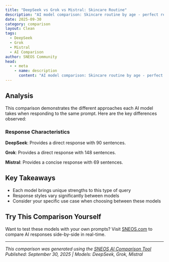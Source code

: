 ```yaml
---
title: "DeepSeek vs Grok vs Mistral: Skincare Routine"
description: "AI model comparison: Skincare routine by age - perfect regimen for your 20s, 30s, 40s..."
date: 2025-09-30
category: comparison
layout: Clean
tags:
  - DeepSeek
  - Grok
  - Mistral
  - AI Comparison
author: SNEOS Community
head:
  - - meta
    - name: description
      content: "AI model comparison: Skincare routine by age - perfect regimen for your 20s, 30s, 40s..."
---
```


<ChatComparison
  title="DeepSeek vs Grok vs Mistral: Skincare Routine"
  prompt="Skincare routine by age - perfect regimen for your 20s, 30s, 40s"
  :responses='{
    "DeepSeek": "Of course! A perfect skincare routine evolves with your skin\u0027s changing needs. Here is a comprehensive guide to building the ideal regimen for your 20s, 30s, 40s, and beyond.\n\nThe golden rule for **every age**: **Consistency is more important than perfection, and sunscreen is non-negotiable.**\n\n---\n\n### \uD83C\uDFAF The Perfect Skincare Routine for Your 20s\n\n**Your Skin\u0027s Profile:** This is your skin\u0027s \u0022peak\u0022 in terms of collagen production and cell turnover. The primary goals are prevention, protection, and establishing healthy habits. Common concerns include acne, oiliness, and the first signs of sun damage.\n\n**The Core Mission:** **Prevention \u0026 Protection.**\n\n#### \u2600\uFE0F Morning Routine\n1.  **Gentle Cleanser:** Use a water-based cleanser to remove overnight residue without stripping the skin.\n2.  **Antioxidant Serum:** A **Vitamin C serum** is ideal. It protects against environmental damage (pollution, UV rays) and brightens the skin.\n3.  **Moisturizer:** A lightweight, oil-free lotion or gel. Look for hydrating ingredients like hyaluronic acid.\n4.  **Sunscreen (SPF 30-50):** The most crucial step! Use a broad-spectrum formula every single day, rain or shine.\n\n#### \uD83C\uDF19 Evening Routine\n1.  **Makeup Remover / Oil Cleanser (Double Cleanse):** Essential if you wear makeup or sunscreen. This first step breaks down all the products on your skin.\n2.  **Gentle Cleanser:** A second wash with your regular cleanser to clean the skin itself.\n3.  **Treatment (2-3 times a week):** This is where you address specific concerns.\n    *   For Acne/Texture: A **BHA (Beta Hydroxy Acid/Salicylic Acid)** to unclog pores.\n    *   For Dullness/Prevention: An **AHA (Alpha Hydroxy Acid/Glycolic or Lactic Acid)** to exfoliate and brighten.\n    *   **Retinol:** Start a low-dose retinol 1-2 nights a week to boost cell turnover and prevent early signs of aging.\n4.  **Moisturizer:** The same lightweight moisturizer as your morning routine.\n\n---\n\n### \uD83D\uDC8E The Perfect Skincare Routine for Your 30s\n\n**Your Skin\u0027s Profile:** Collagen production begins to slow down. You might notice your first fine lines (especially around the eyes), a slight loss of firmness, and past sun damage may surface as dark spots. Hormonal changes can also cause adult acne.\n\n**The Core Mission:** **Prevention \u002B Correction.**\n\n#### \u2600\uFE0F Morning Routine\n1.  **Gentle Cleanser** or simply rinse with water if your skin is dry.\n2.  **Antioxidant Serum:** **Vitamin C** remains a powerhouse. You can also explore other antioxidants like Niacinamide, which helps with brightness, pores, and strengthening the skin barrier.\n3.  **Eye Cream:** Introduce a hydrating eye cream with peptides or caffeine to address fine lines and puffiness.\n4.  **Moisturizer:** Upgrade to a more nourishing cream that supports the skin barrier. Ceramides and peptides are excellent ingredients.\n5.  **Sunscreen (SPF 30-50):** Non-negotiable, now more than ever.\n\n#### \uD83C\uDF19 Evening Routine\n1.  **Double Cleanse:** Absolutely key to thoroughly remove the day.\n2.  **Treatment Serum:**\n    *   **Retinoid:** This is the time to be consistent with a **retinol** or consider a prescription retinoid like Tretinoin for its proven anti-aging and skin-smoothing benefits.\n    *   **Alternate Nights:** On nights you don\u0027t use a retinoid, use a hydrating serum with Hyaluronic Acid or an exfoliating acid (AHA/BHA) 1-2 times a week.\n3.  **Eye Cream:** Use your dedicated eye cream.\n4.  **Moisturizer/Night Cream:** Use a richer, reparative night cream to support overnight skin recovery.\n\n---\n\n### \u2728 The Perfect Skincare Routine for Your 40s \u0026 Beyond\n\n**Your Skin\u0027s Profile:** Menopause can cause significant changes: dryness, thinning skin, loss of elasticity, and deeper wrinkles. Cell renewal is much slower, leading to dullness.\n\n**The Core Mission:** **Intensive Repair \u0026 Hydration.**\n\n#### \u2600\uFE0F Morning Routine\n1.  **Rinse with Water** or use an ultra-gentle, creamy cleanser.\n2.  **Antioxidant Serum:** A potent **Vitamin C** serum or a combination antioxidant serum to fight cumulative environmental damage.\n3.  **Treatment Essence or Serum:** Add a hydrating essence with ingredients like Ferments or Snail Mucin for an extra layer of moisture and glow.\n4.  **Eye Cream:** Use a richer, treatment-focused eye cream with peptides and retinol to target crow\u0027s feet and loss of firmness.\n5.  **Moisturizer:** A rich, barrier-supporting cream with lipids, ceramides, and fatty acids.\n6.  **Sunscreen (SPF 30-50):** Your best defense against further aging.\n\n#### \uD83C\uDF19 Evening Routine\n1.  **Double Cleanse:** Use a nourishing balm or oil cleanser.\n2.  **Prescription-Strength Treatment:** This is the decade to consider **Tretinoin** or **Tazarotene** if you can tolerate them, as they are the gold standard for collagen production.\n3.  **Hydrating \u0026 Plumping Serums:** Layer a Hyaluronic Acid serum on damp skin before your treatment. Consider serums with growth factors or peptides.\n4.  **Eye Cream:** Your richest formula goes here.\n5.  **Night Cream or Face Oil:** Seal everything in with a deeply reparative night cream. Consider adding a few drops of a nourishing face oil (like Squalane, Marula, or Rosehip) to your moisturizer for an extra boost.\n\n---\n\n### \uD83D\uDCCA At-a-Glance Regimen Summary\n\n| Step | Your 20s (Prevent) | Your 30s (Correct \u0026 Prevent) | Your 40s\u002B (Intensively Repair) |\n| :--- | :--- | :--- | :--- |\n| **AM Cleanse** | Gentle Cleanser | Rinse Water / Gentle Cleanser | Rinse Water / Cream Cleanser |\n| **AM Serum** | Vitamin C | Vitamin C / Niacinamide | Potent Vitamin C \u002B Hydrating Serum |\n| **AM Eye Cream** | (Optional) | Hydrating Eye Cream | Treatment Eye Cream (Peptides/Retinol) |\n| **AM Moisturizer**| Lightweight Lotion | Barrier-Support Cream | Rich, Nourishing Cream |\n| **AM Sunscreen** | **SPF 30-50** | **SPF 30-50** | **SPF 30-50** |\n| **PM 1st Cleanse**| Makeup Remover/Oil | Double Cleanse | Nourishing Balm/Oil |\n| **PM 2nd Cleanse**| Gentle Cleanser | Gentle Cleanser | Creamy/Cream Cleanser |\n| **PM Treatment** | Retinol 1-2x/wk | **Consistent Retinol** | **Prescription Retinoid (if tolerated)** |\n| **PM Hydration** | Lightweight Lotion | Hydrating Serum \u002B Cream | Hydrating Serum \u002B Peptides |\n| **PM Moisturizer** | Lightweight Lotion | Repair Night Cream | Rich Night Cream \u002B Face Oil |\n\n### \uD83D\uDD2C Key Ingredients to Look For By Age:\n\n*   **20s:** Hyaluronic Acid, Salicylic Acid, Low-Dose Retinol, Vitamin C.\n*   **30s:** Retinol, Niacinamide, Peptides, Glycolic Acid, Vitamin C.\n*   **40s\u002B:** Tretinoin, Peptides, Growth Factors, Ceramides, High-Strength Vitamin C, AHAs.\n\n**Final Pro-Tip:** Listen to your skin! These are guidelines, not strict rules. If your skin is feeling dry, scale back on actives and focus on hydration. If you have specific concerns like rosacea or severe acne, consulting a dermatologist is always the best course of action.",
    "Grok": "Creating a skincare routine tailored to your age is essential because our skin\u0027s needs change as we grow older due to factors like hormonal shifts, environmental damage, and the natural aging process. Below, I\u2019ve outlined perfect skincare regimens for your 20s, 30s, and 40s, focusing on prevention, maintenance, and repair at each stage. These routines are general guidelines and can be adjusted based on skin type (oily, dry, combination, sensitive) and specific concerns (acne, hyperpigmentation, etc.). Always consult a dermatologist for personalized advice, especially if you have persistent skin issues.\n\n---\n\n### Skincare Routine for Your 20s: Build a Foundation and Prevent Damage\nIn your 20s, your skin is typically at its peak with good elasticity and collagen production. The focus is on prevention, protection, and maintaining a healthy barrier to avoid future damage. This is also a time to address acne or oiliness, which are common due to hormonal activity.\n\n**Morning Routine:**\n1. **Cleanser**: Use a gentle, sulfate-free cleanser to remove excess oil and impurities without stripping the skin. (e.g., CeraVe Hydrating Cleanser or La Roche-Posay Toleriane Hydrating Gentle Cleanser)\n2. **Toner (Optional)**: If you\u2019re prone to oiliness or acne, use a mild toner with salicylic acid or witch hazel to control sebum and minimize pores. Otherwise, opt for a hydrating toner with hyaluronic acid. (e.g., Paula\u2019s Choice Skin Perfecting 2% BHA Liquid for oily skin)\n3. **Moisturizer**: Choose a lightweight, non-comedogenic moisturizer to keep skin hydrated without clogging pores. Look for one with hyaluronic acid or ceramides. (e.g., Neutrogena Hydro Boost Water Gel)\n4. **Sunscreen**: Apply a broad-spectrum SPF 30 or higher every day, even if you\u2019re indoors. UV damage starts early and leads to premature aging. (e.g., Biore UV Aqua Rich Watery Essence SPF 50\u002B or EltaMD UV Clear SPF 46)\n\n**Evening Routine:**\n1. **Cleanser**: Double cleanse if you wear makeup or sunscreen\u2014start with an oil-based cleanser or micellar water to remove residue, followed by your regular gentle cleanser. (e.g., DHC Deep Cleansing Oil)\n2. **Treatment (2-3 times a week)**: Introduce a mild exfoliant (chemical exfoliant with salicylic acid or glycolic acid) to prevent clogged pores and promote cell turnover. Avoid over-exfoliating to prevent irritation. (e.g., The Ordinary Salicylic Acid 2% Solution)\n3. **Moisturizer**: Use the same or a slightly richer moisturizer at night if your skin feels dry.\n4. **Spot Treatment (as needed)**: For acne breakouts, apply a benzoyl peroxide or salicylic acid spot treatment. (e.g., Differin Gel 0.1% Adapalene for acne)\n\n**Key Focus**: Sun protection and hydration are non-negotiable. Avoid heavy products unless your skin is very dry, as your natural oil production is often sufficient. Start good habits now\u2014sunscreen prevents 90% of visible aging signs, according to studies by the Skin Cancer Foundation.\n\n**Extras**: If you\u2019re dealing with acne, consider consulting a dermatologist for prescription treatments like retinoids. Drink plenty of water and maintain a balanced diet to support skin health.\n\n---\n\n### Skincare Routine for Your 30s: Maintain and Combat Early Aging Signs\nIn your 30s, collagen production begins to slow, and early signs of aging like fine lines, uneven tone, or dullness may appear. Hormonal changes (e.g., pregnancy or stress) can also trigger pigmentation or adult acne. The goal is to maintain skin health, boost hydration, and introduce anti-aging ingredients.\n\n**Morning Routine:**\n1. **Cleanser**: Stick to a gentle, hydrating cleanser to avoid disrupting the skin barrier, which can become more sensitive. (e.g., Cetaphil Gentle Skin Cleanser)\n2. **Antioxidant Serum**: Use a vitamin C serum (5-15% concentration) to brighten skin, fade dark spots, and protect against free radical damage from UV and pollution. (e.g., Skinceuticals C E Ferulic or The Ordinary Vitamin C Suspension 23%)\n3. **Moisturizer**: Opt for a moisturizer with added peptides or ceramides to support skin barrier repair and hydration. (e.g., Drunk Elephant Protini Polypeptide Cream)\n4. **Sunscreen**: Continue with a broad-spectrum SPF 30 or higher, preferably one with a lightweight, non-greasy formula or added antioxidants. Reapply every 2-3 hours if exposed to sun. (e.g., Supergoop Unseen Sunscreen SPF 40)\n\n**Evening Routine:**\n1. **Cleanser**: Double cleanse to remove makeup, sunscreen, and pollutants thoroughly.\n2. **Retinol (2-3 times a week, gradually increase)**: Start with a low-strength retinol (0.25-0.5%) to boost collagen, reduce fine lines, and improve texture. Always follow with a moisturizer to minimize irritation. (e.g., The Ordinary Retinol 0.2% in Squalane or Paula\u2019s Choice 1% Retinol Booster)\n3. **Hydrating Serum**: Use a serum with hyaluronic acid to replenish moisture, especially if retinol causes dryness. (e.g., The Inkey List Hyaluronic Acid Serum)\n4. **Moisturizer**: Use a richer cream at night with ingredients like niacinamide or lipids to repair the skin barrier overnight. (e.g., CeraVe PM Facial Moisturizing Lotion)\n\n**Key Focus**: Retinol and vitamin C are game-changers in your 30s for preventing deeper wrinkles and hyperpigmentation. Studies show retinol can increase collagen production by up to 80% over consistent use (Journal of Cosmetic Dermatology). Don\u2019t skip sunscreen, as UV damage now accelerates aging signs.\n\n**Extras**: Add a weekly hydrating or exfoliating mask (like one with lactic acid for gentle exfoliation). Address stress and sleep, as cortisol and lack of rest can exacerbate skin issues. Eye cream with caffeine or peptides can help with early puffiness or crow\u2019s feet if needed. (e.g., The Ordinary Caffeine Solution 5% \u002B EGCG)\n\n---\n\n### Skincare Routine for Your 40s: Repair and Strengthen\nIn your 40s, collagen and elastin decline more noticeably, leading to deeper lines, sagging, and loss of firmness. Skin may become drier due to reduced oil production, and hyperpigmentation or sun damage from earlier years may surface. The focus shifts to repair, deep hydration, and strengthening the skin barrier.\n\n**Morning Routine:**\n1. **Cleanser**: Use a creamy, hydrating cleanser to avoid stripping moisture from increasingly dry or sensitive skin. (e.g., First Aid Beauty Ultra Repair Cream Cleanser)\n2. **Antioxidant Serum**: Continue with a vitamin C serum or add one with ferulic acid for enhanced protection and brightening. (e.g., La Roche-Posay Vitamin C Serum)\n3. **Hydrating Serum**: Layer a hyaluronic acid serum to combat dryness and plump the skin. (e.g., Vichy Mineral 89 Hyaluronic Acid Booster)\n4. **Moisturizer**: Use a richer moisturizer with peptides, ceramides, or growth factors to support skin structure and hydration. (e.g., Olay Regenerist Micro-Sculpting Cream)\n5. **Sunscreen**: Stick to SPF 30 or higher with a formula that includes hydrating ingredients or a slight tint for even tone. (e.g., Colorescience Sunforgettable Total Protection Face Shield SPF 50)\n\n**Evening Routine:**\n1. **Cleanser**: Double cleanse with a gentle oil or balm followed by a hydrating cleanser to remove impurities without drying out skin. (e.g., Banila Co Clean It Zero Cleansing Balm)\n2. **Retinol or Retinoid (3-5 times a week)**: Upgrade to a stronger retinol (0.5-1%) or a prescription retinoid (like tretinoin) if tolerated, to boost collagen and address deeper wrinkles. Buffer with moisturizer if irritation occurs. (e.g., SkinCeuticals Retinol 0.5)\n3. **Repair Serum or Oil**: Use a serum or facial oil with ingredients like bakuchiol (a gentler retinol alternative) or squalane to lock in moisture and repair the barrier. (e.g., Herbivore Bakuchiol Retinol Alternative Serum)\n4. **Moisturizer**: Apply a thick, nourishing night cream with ceramides, fatty acids, or even a small amount of occlusive like petroleum jelly in dry areas to prevent moisture loss. (e.g., La Roche-Posay Cicaplast Baume B5)\n5. **Eye Cream**: Use a targeted eye cream with retinol, peptides, or vitamin K to address fine lines, dark circles, and sagging. (e.g., RoC Retinol Correxion Eye Cream)\n\n**Key Focus**: Hydration and barrier repair are critical as natural lipids decrease. Retinoids remain effective for anti-aging\u2014clinical trials show they reduce wrinkle depth by 20-30% over 6 months (American Academy of Dermatology). Sun protection is still vital to prevent further damage.\n\n**Extras**: Incorporate a weekly gentle chemical peel or mask with AHAs (like lactic acid) for radiance, but avoid overdoing it. Consider professional treatments like microneedling or laser for stubborn pigmentation or sagging if budget allows. Prioritize lifestyle factors\u2014adequate sleep, a diet rich in antioxidants (think berries and greens), and stress management can visibly improve skin resilience.\n\n---\n\n",
    "Mistral": "A well-tailored skincare routine can help maintain healthy and youthful skin at any age. Here are some recommendations for each decade:\n\n### 20s\nIn your 20s, your skin is generally at its peak, but it\u0027s important to start good habits early to prevent future damage.\n\n**Morning Routine:**\n1. **Cleanser:** Use a gentle cleanser to remove any impurities without stripping the skin of its natural oils.\n2. **Toner:** Apply a toner to balance the skin\u0027s pH and prepare it for the next steps.\n3. **Serum:** Consider a vitamin C serum to brighten the skin and protect against environmental damage.\n4. **Moisturizer:** Use a lightweight moisturizer to keep the skin hydrated.\n5. **Sunscreen:** Apply a broad-spectrum sunscreen with at least SPF 30 to protect against UV damage.\n\n**Evening Routine:**\n1. **Cleanser:** Use the same gentle cleanser to remove makeup and dirt.\n2. **Toner:** Apply toner again.\n3. **Serum:** Use a retinol serum (start with a lower concentration) to promote cell turnover and prevent fine lines.\n4. **Moisturizer:** Apply a moisturizer to hydrate the skin.\n5. **Eye Cream:** Start using an eye cream to prevent early signs of aging around the eyes.\n\n### 30s\nIn your 30s, you may start to see the first signs of aging, such as fine lines and uneven skin tone.\n\n**Morning Routine:**\n1. **Cleanser:** Use a gentle cleanser.\n2. **Toner:** Apply toner.\n3. **Serum:** Continue with vitamin C serum.\n4. **Moisturizer:** Use a moisturizer with added antioxidants.\n5. **Sunscreen:** Apply a broad-spectrum sunscreen with at least SPF 30.\n\n**Evening Routine:**\n1. **Cleanser:** Use the same gentle cleanser.\n2. **Toner:** Apply toner.\n3. **Serum:** Increase the concentration of retinol serum.\n4. **Moisturizer:** Use a richer moisturizer to combat dryness.\n5. **Eye Cream:** Continue using an eye cream, possibly with added peptides.\n\n### 40s\nIn your 40s, skin may become drier, and signs of aging like wrinkles and age spots may become more pronounced.\n\n**Morning Routine:**\n1. **Cleanser:** Use a gentle cleanser.\n2. **Toner:** Apply toner.\n3. **Serum:** Continue with vitamin C serum and consider adding a hyaluronic acid serum for extra hydration.\n4. **Moisturizer:** Use a rich moisturizer with added peptides.\n5. **Sunscreen:** Apply a broad-spectrum sunscreen with at least SPF 30.\n\n**Evening Routine:**\n1. **Cleanser:** Use the same gentle cleanser.\n2. **Toner:** Apply toner.\n3. **Serum:** Use a higher concentration of retinol serum and consider adding a peptide serum.\n4. **Moisturizer:** Use a rich moisturizer with added antioxidants.\n5. **Eye Cream:** Use an eye cream with added retinol or peptides.\n\n### Additional Tips:\n- **Exfoliation:** Incorporate gentle exfoliation 1-2 times a week to remove dead skin cells and promote cell turnover.\n- **Masks:** Use hydrating or brightening masks once a week to give your skin an extra boost.\n- **Lifestyle:** Maintain a healthy diet, stay hydrated, and get enough sleep to support overall skin health.\n- **Professional Treatments:** Consider professional treatments like chemical peels, microdermabrasion, or laser treatments for more targeted concerns.\n\nAlways remember that everyone\u0027s skin is unique, so it\u0027s important to consult with a dermatologist to tailor a routine that best suits your specific needs and concerns."
  }'
  published-date="22:46"
/>

## Analysis

This comparison demonstrates the different approaches each AI model takes when responding to the same prompt. Here are the key differences observed:

### Response Characteristics

**DeepSeek**: Provides a direct response with 90 sentences. 

**Grok**: Provides a direct response with 148 sentences. 

**Mistral**: Provides a concise response with 69 sentences. 

## Key Takeaways

- Each model brings unique strengths to this type of query
- Response styles vary significantly between models
- Consider your specific use case when choosing between these models

## Try This Comparison Yourself

Want to test these models with your own prompts? Visit [SNEOS.com](https://sneos.com) to compare AI responses side-by-side in real-time.

---

*This comparison was generated using the [SNEOS AI Comparison Tool](https://sneos.com)*
*Published: September 30, 2025 | Models: DeepSeek, Grok, Mistral*
